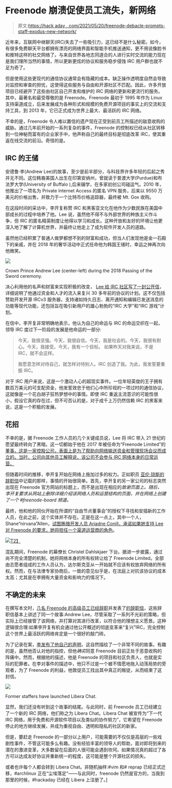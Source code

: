 # Freenode 崩溃促使员工流失，新网络

> 原文:[https://hack aday . com/2021/05/20/freenode-debacle-prompts-staff-exodus-new-network/](https://hackaday.com/2021/05/20/freenode-debacle-prompts-staff-exodus-new-network/)

近年来，互联网中继聊天(IRC)失去了一些吸引力，这已经不是什么秘密。如今，有很多免费聊天平台都拥有漂亮的网络界面和智能手机推送通知，更不用说像脸书和推特这样的社交网络了。与来自世界各地志同道合的人进行实时交流的能力现在是我们理所当然的事情，所以更新更炫的协议和服务稳步侵蚀 IRC 用户群也就不足为奇了。

但是使用这些更现代的通信协议通常会有隐藏的成本。缺乏操作透明度自然会导致对监控和审查的担忧，这使得这些服务与自由和开源社区不匹配。因此，许多开放项目已经避开了这些由社区自己开发和维护的 IRC 网络的更新和更流行的服务。其中，最著名和最受尊敬的是 Freenode。Freenode 最初于 1995 年作为 Linux 支持渠道成立，后来发展成为各种形式和规模的免费开源项目的事实上的交流和支持工具，到 2013 年，它已正式成为世界上最大、最活跃的 IRC 网络。

不幸的是，Freenode 令人难以置信的遗产现在正受到前员工所描述的敌意收购的威胁。通过几年前开始的一系列复杂的事件，Freenode 的控制权已经从社区转移到一位神秘而富有的企业家手中，他声称自己的最终目标是彻底改革 IRC，使其重返在线交流的前沿。奇怪的是。

## IRC 的王储

安德鲁·李(Andrew Lee)的故事，至少是前半部分，与科技界许多年轻的后起之秀并无不同。这位韩裔美国人出生在印第安纳州，曾就读于普渡大学(Purdue)和布法罗大学(University of Buffalo ),后来辍学，在多家初创公司碰运气。2010 年，他推出了一项名为 Private Internet Access 的匿名 VPN 服务，后来以 9550 万美元的价格出售，并致力于一个比特币价格追踪器，最终被 Mt. Gox 收购。

在这段时间的采访中，李开复称赞 IRC 和黑客亚文化在他作为少数民族在美国中部成长的过程中培养了他。Lee 说，虽然他不得不与外部世界的种族主义作斗争，但 IRC 的匿名精英制度让他得以学习和成长。这种开放和友好的环境让他更深入地了解了计算机世界，并最终让他走上了成为软件开发人员的道路。

虽然他已经积累了普通人做梦都想不到的财富和成功，但当人们发现他是金一石殿下的亲戚，并在 2018 年的奢华活动中正式任命他为韩国王储时，幸运之神再次向他微笑。

[![](../Images/237b483cb6db848c2904b74299505e99.png)](https://hackaday.com/wp-content/uploads/2021/05/freenode_prince.jpg)

Crown Prince Andrew Lee (center-left) during the 2018 Passing of the Sword ceremony.

决心利用他的名声和财富来实现积极的改变， [Lee 给 IRC 社区写了一封公开信](https://www.irc.com/lets-take-irc-further)，详细说明了他通过资金和人才的流入来复兴 30 多年前的协议的计划。这不仅包括赞助开发开源 IRCv3 服务器，支持诸如持久日志、离开通知和编辑已发送消息的功能等现代功能，还包括旨在吸引新用户的雄心勃勃的“IRC 大学”和“IRC 游戏”计划。

在信中，李开复非常明确地表示，他认为自己的命运与 IRC 的命运交织在一起，领导 IRC 度过下一阶段的发展是他命运的一部分:

> 今天，我很坚强。今天，我很自信。今天，我是社会的。今天，我很有耐心。今天，我接受。今天，我有一个目标。
> 如果昨天对我来说，不是 IRC，就不会这样。
> 
> 我愿意怎样对待自己，就怎样对待别人。IRC 创造了我。为此，我发誓要重振 IRC。

对于 IRC 用户来说，这是一个激动人心的超现实事件。一位年轻英俊的王子拥有数百万美元的可支配资金，他发誓效忠于他们心中所珍视的一项过时的通信协议，这就像是一个花白胡子狂热梦想中的事情。即使 IRC 重返主流意识的可能性很小，假设它真的存在过，但不可否认的是，对于成千上万仍然信赖 IRC 的黑客来说，这是一个积极的发展。

## 花招

不幸的是，据 Freenode 工作人员的几个关键成员说，Lee 将 IRC 带入 21 世纪的愿望最终转向了黑暗。这一切都始于他在 2017 年被任命为“Freenode Limited”的[董事，这是一家控股公司，表面上是为了帮助向网络输送资金和管理现场会议而成立的。当时，公司向其他员工解释说，该公司不会参与 IRC 网络本身的日常运营。](https://find-and-update.company-information.service.gov.uk/company/10308021)

但随着时间的推移，李开复开始在网络上施加过多的权力。正如职员 [亚伦·琼斯的辞职信](https://gist.github.com/aaronmdjones/1a9a93ded5b7d162c3f58bdd66b8f491)中记载的那样，事情的开始很简单。首先，李开复的另一家公司的标志突然出现在 Freenode 官方网站的标题上，而不是出现在相应的*致谢页面上。随后，李开复要求从网站上删除详细介绍该网络人员和运营结构的页面，并在网络上创建了一个 *#freenode-board* 频道。*

最终，他和他的同伙开始在所谓的“自由节点董事会”的授权下寻找和安插新的工作人员，在此之前，这个实体并不存在。正是在这一点上，其中一个人，Shane“nirvana”Allen，[试图贿赂开发人员 Ariadne Conill，承诺如果她支持 Lee 对 Freenode 的要求，她将担任一个渠道运营商的角色](https://twitter.com/ariadneconill/status/1393006479700078595)。

[![](../Images/c22702fdab8b64aa2d9c577292a1e802.png)T2】](https://hackaday.com/wp-content/uploads/2021/05/freenode_ariande.png)

混乱期间，Freenode 的幕僚长 Christel Dahlskjaer 下台。据进一步披露，通过尚不完全清楚的机制，她将网络本身的所有权转让给了 Freenode Limited。全部由志愿者组成的工作人员认为，达尔斯克亚从一开始就不应该有权放弃网络的所有权。然而，在与法律专家协商后，一致的意见似乎是，在法庭上对抗该协议的成本太高；尤其是在李拥有大量资金和影响力的情况下。

## 不确定的未来

在撰写本文时，[几名 Freenode 的高级员工已经辞职](https://boingboing.net/2021/05/19/freenode-irc-staff-quit-after-new-owner-seizes-control.html)并发表了[的辞职信](https://gist.githubusercontent.com/jesopo/45a3e9cdbe517dc55e6058eb43b00ed9/raw/7972a595255560f23d9a61bb7c9f4e696dce1db4/03-freenode.txt)，这些辞职信基本上讲述了同一个故事:Andrew Lee，尽管采取了一系列不光彩的策略，但实际上已经接管了该网络，并打算对其进行改革，以符合他的理想主义愿景。这种逻辑很合理:如果李开复有机会通过他公开概述的彻底变革来“复兴”IRC，完全控制这个世界上最活跃的网络肯定是一个很好的敲门砖。

为了记录在案，[李发布了他自己的声明](https://gist.github.com/realrasengan/88549ec34ee32d01629354e4075d2d48)，这自然描绘了一个非常不同的故事。有趣的是，虽然他否认对他的指控，但他*确实*同意 Freenode 目前正处于恶意收购的阵痛中。然而，根据他的描述，他是 Freenode 的项目和社区负责人，也就是实际的犯罪者。在李对事件的描述中，他只不过是一个被不情愿地拖入动荡局势的旁观者，为了 Freenode 的利益，他敦促员工找出其中真正的叛徒，从而结束了这封信。

[![](../Images/69cc0c57801084dc45fadf2ac67bfed7.png)](https://hackaday.com/wp-content/uploads/2021/05/freenode_liberalogo.jpg)

Former staffers have launched Libera Chat.

显然，我们还没有听到这个故事的结尾。与此同时，前 Freenode 员工已经建立了一个新的 IRC 网络，他们称之为 Libera Chat。Libera Chat 被宣传为“下一代 IRC 网络，用于免费和开源软件项目以及类似的协作努力”，它希望在 Freenode 停止的地方继续发展，并成为重视自由、透明和隐私的社区的新家。

但是，要赶走 Freenode 的一部分以上用户，可能需要的不仅仅是高层的一些戏剧性事件，不管这可能多么有趣。没有经验丰富的领导人的帮助，面对即将到来的潜在的激进变革，大多数留在后面的人很可能会遇到坎坷。如果情况真的超过了各方可以达成友好协议并重新统一的程度，这可能是整个开源社区的损失。

或者也许每个人都会转到 Libera Chat。非随机抽样:#vim 和# reprap 已经正式迁移，#archlinux 正在“尘埃落定”——与此同时，freenode 仍然是官方的，当我到那里的时候，#hackaday 已经在 Libera 上注册了。]